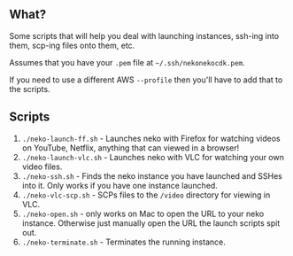## What?

Some scripts that will help you deal with launching instances, ssh-ing into them, scp-ing files onto them, etc.

Assumes that you have your `.pem` file at `~/.ssh/nekonekocdk.pem`.

If you need to use a different AWS `--profile` then you'll have to add that to the scripts.

## Scripts

1. `./neko-launch-ff.sh` - Launches neko with Firefox for watching videos on YouTube, Netflix, anything that can viewed in a browser!
2. `./neko-launch-vlc.sh` - Launches neko with VLC for watching your own video files.
3. `./neko-ssh.sh` - Finds the neko instance you have launched and SSHes into it. Only works if you have one instance launched.
4. `./neko-vlc-scp.sh` - SCPs files to the `/video` directory for viewing in VLC.
5. `./neko-open.sh` - only works on Mac to open the URL to your neko instance. Otherwise just manually open the URL the launch scripts spit out.
6. `./neko-terminate.sh` - Terminates the running instance.

